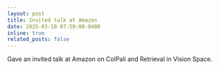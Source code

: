```yaml
---
layout: post
title: Invited talk at Amazon
date: 2025-03-10 07:59:00-0400
inline: true
related_posts: false
---
```


Gave an invited talk at Amazon on ColPali and Retrieval in Vision Space.
